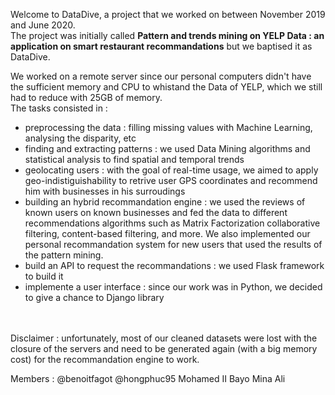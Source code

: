 Welcome to DataDive, a project that we worked on between November 2019 and June 2020.<br>
The project was initially called <b>Pattern and trends mining on YELP Data : an application on smart restaurant recommandations</b> but we baptised it as DataDive.

We worked on a remote server since our personal computers didn't have the sufficient memory and CPU to whistand the Data of YELP, which we still had to reduce with 25GB of memory. <br>
The tasks consisted in :
- preprocessing the data : filling missing values with Machine Learning, analysing the disparity, etc
- finding and extracting patterns : we used Data Mining algorithms and statistical analysis to find spatial and temporal trends 
- geolocating users : with the goal of real-time usage, we aimed to apply geo-indistiguishability to retrive user GPS coordinates and recommend him with businesses in his surroudings
- building an hybrid recommandation engine : we used the reviews of known users on known businesses and fed the data to different recommendations algorithms such as Matrix Factorization collaborative filtering, content-based filtering, and more. We also implemented our personal recommandation system for new users that used the results of the pattern mining.
- build an API to request the recommandations : we used Flask framework to build it
- implemente a user interface : since our work was in Python, we decided to give a chance to Django library
<br>
<br>
Disclaimer : unfortunately, most of our cleaned datasets were lost with the closure of the servers and need to be generated again (with a big memory cost) for the recommandation engine to work.


Members :
@benoitfagot
@hongphuc95
Mohamed II Bayo
Mina
Ali
